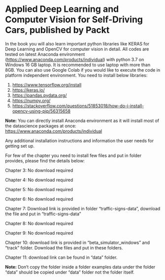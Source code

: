 # Applied Deep Learning and Computer Vision for Self-Driving Cars, published by Packt

In the book you will also learn important python libraries like KERAS for Deep Learning and OpenCV for computer vision in detail. All codes are tested on latest Anaconda environment (https://www.anaconda.com/products/individual) with python 3.7 on Windows 16 GB laptop. It is recommended to use laptop with more than 8GB. You can also use Google Colab if you would like to execute the code in platform independent environment. You need to install below libraries:

1. https://www.tensorflow.org/install
2. https://keras.io/
3. https://pandas.pydata.org/
4. https://numpy.org/
5. https://stackoverflow.com/questions/51853018/how-do-i-install-opencv-using-pip/56315658

**Note:** You can directly install Anaconda environment as it will install most of the datascience packages at once: https://www.anaconda.com/products/individual

Any additional installation instructions and information the user needs for getting set up. 

For few of the chapter you need to install few files and put in folder provides, please find the details below:

Chapter 3: No download required

Chapter 4: No download required

Chapter 5: No download required

Chapter 6: No download required

Chapter 7: Download link is provided in folder “traffic-signs-data”, download the file and put in “traffic-signs-data”

Chapter 8: No download required

Chapter 9: No download required

Chapter 10: download link is provided in “beta_simulator_windows” and “track” folder. Download the files and put in these folders.

Chapter 11: download link can be found in “data” folder.

**Note:** Don’t copy the folder inside a folder examples data under the folder “data” should be copied under “data” folder not the folder itself.

